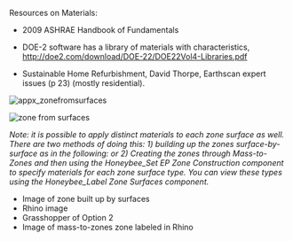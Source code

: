 Resources on Materials:
 - 2009 ASHRAE Handbook of Fundamentals
- DOE-2 software has a library of materials with characteristics, http://doe2.com/download/DOE-22/DOE22Vol4-Libraries.pdf

- Sustainable Home Refurbishment, David Thorpe, Earthscan expert issues (p 23) (mostly residential).


![appx_zonefromsurfaces](https://user-images.githubusercontent.com/44324576/52409065-a7504600-2ad4-11e9-90c3-7fd2191c6874.jpg)

![zone from surfaces](https://user-images.githubusercontent.com/44324576/52427808-f9a75c00-2b00-11e9-92f5-145b39ca5c1e.png)

_Note: it is possible to apply distinct materials to each zone surface as well. There are two methods of doing this: 1) building up the zones surface-by-surface as in the following: or 2) Creating the zones through Mass-to-Zones and then using the Honeybee_Set EP Zone Construction component to specify materials for each zone surface type. You can view these types using the Honeybee_Label Zone Surfaces component._

- Image of zone built up by surfaces
- Rhino image
- Grasshopper of Option 2
- Image of mass-to-zones zone labeled in Rhino